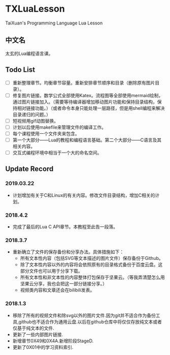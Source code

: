 # TXLuaLesson

TaiXuan's Programming Language Lua Lesson

## 中文名

太玄的Lua编程语言课。

## Todo List

* [ ] 重新整理章节。均衡章节容量。重新安排章节顺序和目录（删除原有图片目录）。
* [ ] 修复图片链接。数学公式全部使用Katex。流程图等全部使用mermaid绘制，通过图片链接加入。（需要等待编译器增加移动图片功能和保持目录结构，保持相对链接功能。）（或者命令本身只能处理一层路径，但是用shell编程来解决目录递归的问题。）
* [ ] 短视频用gif动图替换。
* [ ] 计划以后使用makefile来管理文件的编译工作。
* [ ] 每个课程使用一个文件夹来包含。
* [ ] 第一个大部分——Lua的教程和编程语言基础。第二个大部分——C语言及其相关内容。
* [ ] 交互式编程环境中相当于一个大的命名空间。

## Update Record

### 2019.03.22

* 计划增加有关于C和Linux的有关内容。修改文件目录结构，增加C相关的计划。

### 2018.4.2

* 完成了最后的Lua C API章节。本教程至此告一段落。

### 2018.3.7

* 重新确立了文件的保存备份和分享办法。具体措施如下：
  * 所有文本性内容（包括SVG等文本描述的图片文件）保存备份于Github。
  * 除了文本性内容以外的内容将会依照原有的目录格式备份于百度云盘。这部分文件也可以用于分享下载。
  * 所有文本性和非文本性的内容整体打包保存于坚果云。（等我弄清楚怎么用坚果云分享，我也会把这一部分链接分享。）
  * 视频类内容和文章还会在bilibili发表。

### 2018.1.3

* 移除了所有的视频文件和除svg以外的图片文件.因为git并不适合作为备份工具,github也不适合作为通用云盘.以后在github仓库中将仅仅存放纯文本或者仅基于纯文本的文件.
* 更新了一些内部图片链接.
* 新增章节0X49和0X4A.新增阶段StageD.
* 更新了0X01中的学习资料索引.